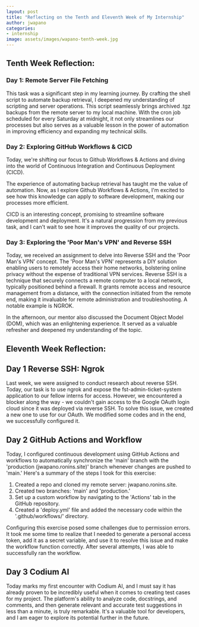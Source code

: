 ```yaml
---
layout: post
title: "Reflecting on the Tenth and Eleventh Week of My Internship"
author: jwapano
categories: 
- internship
image: assets/images/wapano-tenth-week.jpg
---
```



## Tenth Week Reflection:

### Day 1: Remote Server File Fetching

This task was a significant step in my learning journey. By crafting the shell script to automate backup retrieval, I deepened my understanding of scripting and server operations. This script seamlessly brings archived .tgz backups from the remote server to my local machine. With the cron job scheduled for every Saturday at midnight, it not only streamlines our processes but also serves as a valuable lesson in the power of automation in improving efficiency and expanding my technical skills.

### Day 2: Exploring GitHub Workflows & CICD

Today, we're shifting our focus to Github Workflows & Actions and diving into the world of Continuous Integration and Continuous Deployment (CICD).

The experience of automating backup retrieval has taught me the value of automation. Now, as I explore Github Workflows & Actions, I'm excited to see how this knowledge can apply to software development, making our processes more efficient.

CICD is an interesting concept, promising to streamline software development and deployment. It's a natural progression from my previous task, and I can't wait to see how it improves the quality of our projects.

### Day 3: Exploring the 'Poor Man's VPN' and Reverse SSH

Today, we received an assignment to delve into Reverse SSH and the 'Poor Man's VPN' concept. The 'Poor Man's VPN' represents a DIY solution enabling users to remotely access their home networks, bolstering online privacy without the expense of traditional VPN services. Reverse SSH is a technique that securely connects a remote computer to a local network, typically positioned behind a firewall. It grants remote access and resource management from a distance, with the connection initiated from the remote end, making it invaluable for remote administration and troubleshooting. A notable example is NGROK.

In the afternoon, our mentor also discussed the Document Object Model (DOM), which was an enlightening experience. It served as a valuable refresher and deepened my understanding of the topic.

## Eleventh Week Reflection:

## Day 1 Reverse SSH: Ngrok

Last week, we were assigned to conduct research about reverse SSH. Today, our task is to use ngrok and expose the fst-admin-ticket-system application to our fellow interns for access. However, we encountered a blocker along the way - we couldn't gain access to the Google OAuth login cloud since it was deployed via reverse SSH. To solve this issue, we created a new one to use for our OAuth. We modified some codes and in the end, we successfully configured it.

## Day 2 GitHub Actions and Workflow

Today, I configured continuous development using GitHub Actions and workflows to automatically synchronize the 'main' branch with the 'production (jwapano.ronins.site)' branch whenever changes are pushed to 'main.' Here's a summary of the steps I took for this exercise:

1. Created a repo and cloned my remote server: jwapano.ronins.site.
2. Created two branches: 'main' and 'production.'
3. Set up a custom workflow by navigating to the 'Actions' tab in the GitHub repository.
4. Created a 'deploy.yml' file and added the necessary code within the '.github/workflows/' directory.
   
Configuring this exercise posed some challenges due to permission errors. It took me some time to realize that I needed to generate a personal access token, add it as a secret variable, and use it to resolve this issue and make the workflow function correctly. After several attempts, I was able to successfully ran the workflow.

## Day 3 Codium AI

Today marks my first encounter with Codium AI, and I must say it has already proven to be incredibly useful when it comes to creating test cases for my project. The platform's ability to analyze code, docstrings, and comments, and then generate relevant and accurate test suggestions in less than a minute, is truly remarkable. It's a valuable tool for developers, and I am eager to explore its potential further in the future.